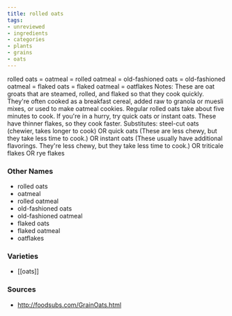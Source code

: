 ```yaml
---
title: rolled oats
tags:
- unreviewed
- ingredients
- categories
- plants
- grains
- oats
---
```

rolled oats = oatmeal = rolled oatmeal = old-fashioned oats = old-fashioned oatmeal = flaked oats = flaked oatmeal = oatflakes Notes: These are oat groats that are steamed, rolled, and flaked so that they cook quickly. They're often cooked as a breakfast cereal, added raw to granola or muesli mixes, or used to make oatmeal cookies. Regular rolled oats take about five minutes to cook. If you're in a hurry, try quick oats or instant oats. These have thinner flakes, so they cook faster. Substitutes: steel-cut oats (chewier, takes longer to cook) OR quick oats (These are less chewy, but they take less time to cook.) OR instant oats (These usually have additional flavorings. They're less chewy, but they take less time to cook.) OR triticale flakes OR rye flakes

### Other Names

* rolled oats
* oatmeal
* rolled oatmeal
* old-fashioned oats
* old-fashioned oatmeal
* flaked oats
* flaked oatmeal
* oatflakes

### Varieties

* [[oats]]

### Sources
* http://foodsubs.com/GrainOats.html
